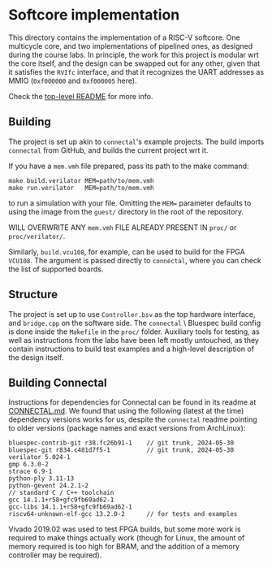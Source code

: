 # Softcore implementation

This directory contains the implementation of a RISC-V softcore. One multicycle
core, and two implementations of pipelined ones, as designed during the course
labs. In principle, the work for this project is modular wrt the core itself,
and the design can be swapped out for any other, given that it satisfies the
`RVIfc` interface, and that it recognizes the UART addresses as MMIO (`0xf000000`
and `0xf000005` here).

Check the [top-level README](../README.md) for more info.


## Building

The project is set up akin to `connectal`'s example projects. The build imports
`connectal` from GitHub, and builds the current project wrt it.

If you have a `mem.vmh` file prepared, pass its path to the make command:

```console
make build.verilator MEM=path/to/mem.vmh
make run.verilator   MEM=path/to/mem.vmh
```

to run a simulation with your file. Omitting the `MEM=` parameter defaults to
using the image from the `guest/` directory in the root of the repository.

WILL OVERWRITE ANY `mem.vmh` FILE ALREADY PRESENT IN `proc/` or
`proc/verilator/`.

Similarly, `build.vcu108`, for example, can be used to build for the FPGA
`VCU108`. The argument is passed directly to `connectal`, where you can check
the list of supported boards.

## Structure

The project is set up to use `Controller.bsv` as the top hardware interface, and
`bridge.cpp` on the software side. The `connectal` \ Bluespec build config is
done inside the `Makefile` in the `proc/` folder. Auxiliary tools for testing,
as well as instructions from the labs have been left mostly untouched, as they
contain instructions to build test examples and a high-level description of the
design itself. 

## Building Connectal

Instructions for dependencies for Connectal can be found in its readme at
[CONNECTAL.md](CONNECTAL.md). We found that using the following (latest at the
time) dependency versions works for us, despite the `connectal` readme pointing
to older versions (package names and exact versions from ArchLinux):

```
bluespec-contrib-git r38.fc26b91-1    // git trunk, 2024-05-30
bluespec-git r834.c481d7f5-1          // git trunk, 2024-05-30
verilator 5.024-1
gmp 6.3.0-2
strace 6.9-1
python-ply 3.11-13
python-gevent 24.2.1-2
// standard C / C++ toolchain
gcc 14.1.1+r58+gfc9fb69ad62-1
gcc-libs 14.1.1+r58+gfc9fb69ad62-1
riscv64-unknown-elf-gcc 13.2.0-2      // for tests and examples
```

Vivado 2019.02 was used to test FPGA builds, but some more work is required to
make things actually work (though for Linux, the amount of memory required is
too high for BRAM, and the addition of a memory controller may be required).
